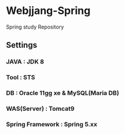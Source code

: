 # Webjjang-Spring
Spring study Repository

## Settings
### JAVA : JDK 8
### Tool : STS
### DB : Oracle 11gg xe & MySQL(Maria DB)
### WAS(Server) : Tomcat9
### Spring Framework : Spring 5.xx
